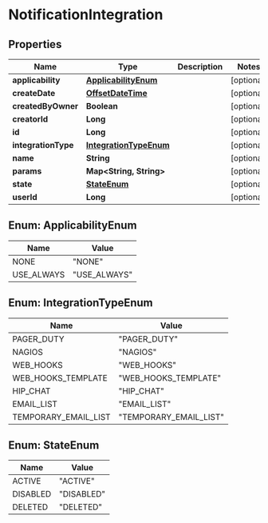 # NotificationIntegration

## Properties

| Name                | Type                                            | Description | Notes      |
| ------------------- | ----------------------------------------------- | ----------- | ---------- |
| **applicability**   | [**ApplicabilityEnum**](#ApplicabilityEnum)     |             | [optional] |
| **createDate**      | [**OffsetDateTime**](OffsetDateTime.md)         |             | [optional] |
| **createdByOwner**  | **Boolean**                                     |             | [optional] |
| **creatorId**       | **Long**                                        |             | [optional] |
| **id**              | **Long**                                        |             | [optional] |
| **integrationType** | [**IntegrationTypeEnum**](#IntegrationTypeEnum) |             | [optional] |
| **name**            | **String**                                      |             | [optional] |
| **params**          | **Map&lt;String, String&gt;**                   |             | [optional] |
| **state**           | [**StateEnum**](#StateEnum)                     |             | [optional] |
| **userId**          | **Long**                                        |             | [optional] |

<a name="ApplicabilityEnum"></a>

## Enum: ApplicabilityEnum

| Name       | Value                  |
| ---------- | ---------------------- |
| NONE       | &quot;NONE&quot;       |
| USE_ALWAYS | &quot;USE_ALWAYS&quot; |

<a name="IntegrationTypeEnum"></a>

## Enum: IntegrationTypeEnum

| Name                 | Value                            |
| -------------------- | -------------------------------- |
| PAGER_DUTY           | &quot;PAGER_DUTY&quot;           |
| NAGIOS               | &quot;NAGIOS&quot;               |
| WEB_HOOKS            | &quot;WEB_HOOKS&quot;            |
| WEB_HOOKS_TEMPLATE   | &quot;WEB_HOOKS_TEMPLATE&quot;   |
| HIP_CHAT             | &quot;HIP_CHAT&quot;             |
| EMAIL_LIST           | &quot;EMAIL_LIST&quot;           |
| TEMPORARY_EMAIL_LIST | &quot;TEMPORARY_EMAIL_LIST&quot; |

<a name="StateEnum"></a>

## Enum: StateEnum

| Name     | Value                |
| -------- | -------------------- |
| ACTIVE   | &quot;ACTIVE&quot;   |
| DISABLED | &quot;DISABLED&quot; |
| DELETED  | &quot;DELETED&quot;  |
